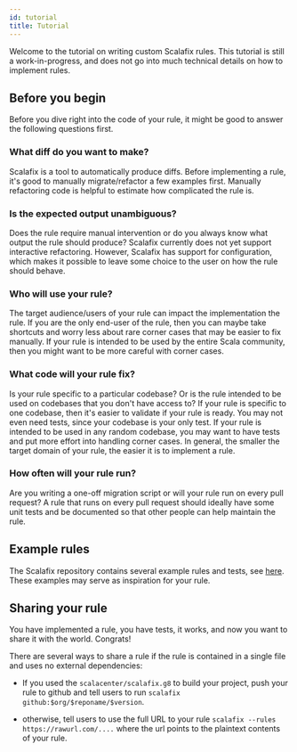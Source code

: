 ```yaml
---
id: tutorial
title: Tutorial
---
```


Welcome to the tutorial on writing custom Scalafix rules. This tutorial is still
a work-in-progress, and does not go into much technical details on how to
implement rules.

## Before you begin

Before you dive right into the code of your rule, it might be good to answer the
following questions first.

### What diff do you want to make?

Scalafix is a tool to automatically produce diffs. Before implementing a rule,
it's good to manually migrate/refactor a few examples first. Manually
refactoring code is helpful to estimate how complicated the rule is.

### Is the expected output unambiguous?

Does the rule require manual intervention or do you always know what output the
rule should produce? Scalafix currently does not yet support interactive
refactoring. However, Scalafix has support for configuration, which makes it
possible to leave some choice to the user on how the rule should behave.

### Who will use your rule?

The target audience/users of your rule can impact the implementation the rule.
If you are the only end-user of the rule, then you can maybe take shortcuts and
worry less about rare corner cases that may be easier to fix manually. If your
rule is intended to be used by the entire Scala community, then you might want
to be more careful with corner cases.

### What code will your rule fix?

Is your rule specific to a particular codebase? Or is the rule intended to be
used on codebases that you don't have access to? If your rule is specific to one
codebase, then it's easier to validate if your rule is ready. You may not even
need tests, since your codebase is your only test. If your rule is intended to
be used in any random codebase, you may want to have tests and put more effort
into handling corner cases. In general, the smaller the target domain of your
rule, the easier it is to implement a rule.

### How often will your rule run?

Are you writing a one-off migration script or will your rule run on every pull
request? A rule that runs on every pull request should ideally have some unit
tests and be documented so that other people can help maintain the rule.

## Example rules

The Scalafix repository contains several example rules and tests, see
[here](https://github.com/scalacenter/scalafix/tree/master/scalafix-core/shared/src/main/scala/scalafix/internal/rule).
These examples may serve as inspiration for your rule.

## Sharing your rule

You have implemented a rule, you have tests, it works, and now you want to share
it with the world. Congrats!

There are several ways to share a rule if the rule is contained in a single file
and uses no external dependencies:

- If you used the `scalacenter/scalafix.g8` to build your project, push your
  rule to github and tell users to run
  `scalafix github:$org/$reponame/$version`.

- otherwise, tell users to use the full URL to your rule
  `scalafix --rules https://rawurl.com/....` where the url points to the
  plaintext contents of your rule.
